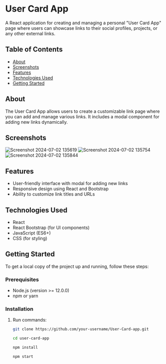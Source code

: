 # User Card App

A React application for creating and managing a personal "User Card App" page where users can showcase links to their social profiles, projects, or any other external links.

## Table of Contents

- [About](#about)
- [Screenshots](#screenshots)
- [Features](#features)
- [Technologies Used](#technologies-used)
- [Getting Started](#getting-started)

## About

The User Card App allows users to create a customizable link page where you can add and manage various links. It includes a modal component for adding new links dynamically.

## Screenshots
![Screenshot 2024-07-02 135619](https://github.com/sabaakhvlediani1/Link-in-Bio/assets/74502365/990127e6-34b8-44d4-aa85-cd9f58ae4d1f)
![Screenshot 2024-07-02 135754](https://github.com/sabaakhvlediani1/Link-in-Bio/assets/74502365/541013ba-0a4f-4ff8-996d-271c4e0cecd5)
![Screenshot 2024-07-02 135844](https://github.com/sabaakhvlediani1/Link-in-Bio/assets/74502365/5a9886b5-f9bf-415c-8085-4e3589877de9)


## Features

- User-friendly interface with modal for adding new links
- Responsive design using React and Bootstrap
- Ability to customize link titles and URLs

## Technologies Used

- React
- React Bootstrap (for UI components)
- JavaScript (ES6+)
- CSS (for styling)

## Getting Started

To get a local copy of the project up and running, follow these steps:

### Prerequisites

- Node.js (version >= 12.0.0)
- npm or yarn

### Installation
1. Run commands:

   ```bash
   git clone https://github.com/your-username/User-Card-app.git

   cd user-card-app

   npm install

   npm start
   

